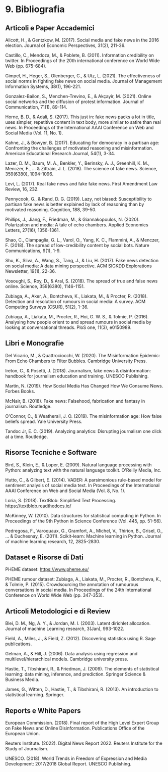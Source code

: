 # 9. Bibliografia

## Articoli e Paper Accademici

Allcott, H., & Gentzkow, M. (2017). Social media and fake news in the 2016 election. Journal of Economic Perspectives, 31(2), 211-36.

Castillo, C., Mendoza, M., & Poblete, B. (2011). Information credibility on twitter. In Proceedings of the 20th international conference on World Wide Web (pp. 675-684).

Gimpel, H., Heger, S., Olenberger, C., & Utz, L. (2021). The effectiveness of social norms in fighting fake news on social media. Journal of Management Information Systems, 38(1), 196-221.

Gonzalez-Bailon, S., Menchen-Trevino, E., & Akçayir, M. (2021). Online social networks and the diffusion of protest information. Journal of Communication, 71(1), 89-114.

Horne, B. D., & Adali, S. (2017). This just in: fake news packs a lot in title, uses simpler, repetitive content in text body, more similar to satire than real news. In Proceedings of the International AAAI Conference on Web and Social Media (Vol. 11, No. 1).

Kahne, J., & Bowyer, B. (2017). Educating for democracy in a partisan age: Confronting the challenges of motivated reasoning and misinformation. American Educational Research Journal, 54(1), 3-34.

Lazer, D. M., Baum, M. A., Benkler, Y., Berinsky, A. J., Greenhill, K. M., Menczer, F., ... & Zittrain, J. L. (2018). The science of fake news. Science, 359(6380), 1094-1096.

Levi, L. (2017). Real fake news and fake fake news. First Amendment Law Review, 16, 232.

Pennycook, G., & Rand, D. G. (2019). Lazy, not biased: Susceptibility to partisan fake news is better explained by lack of reasoning than by motivated reasoning. Cognition, 188, 39-50.

Phillips, J., Jiang, F., Friedman, M., & Giannakopoulos, N. (2020). Polarization and media: A tale of echo chambers. Applied Economics Letters, 27(16), 1356-1361.

Shao, C., Ciampaglia, G. L., Varol, O., Yang, K. C., Flammini, A., & Menczer, F. (2018). The spread of low-credibility content by social bots. Nature Communications, 9(1), 1-9.

Shu, K., Sliva, A., Wang, S., Tang, J., & Liu, H. (2017). Fake news detection on social media: A data mining perspective. ACM SIGKDD Explorations Newsletter, 19(1), 22-36.

Vosoughi, S., Roy, D., & Aral, S. (2018). The spread of true and false news online. Science, 359(6380), 1146-1151.

Zubiaga, A., Aker, A., Bontcheva, K., Liakata, M., & Procter, R. (2018). Detection and resolution of rumours in social media: A survey. ACM Computing Surveys (CSUR), 51(2), 1-36.

Zubiaga, A., Liakata, M., Procter, R., Hoi, G. W. S., & Tolmie, P. (2016). Analysing how people orient to and spread rumours in social media by looking at conversational threads. PloS one, 11(3), e0150989.

## Libri e Monografie

Del Vicario, M., & Quattrociocchi, W. (2020). The Misinformation Epidemic: From Echo Chambers to Filter Bubbles. Cambridge University Press.

Ireton, C., & Posetti, J. (2018). Journalism, fake news & disinformation: handbook for journalism education and training. UNESCO Publishing.

Martin, N. (2019). How Social Media Has Changed How We Consume News. Forbes Books.

McNair, B. (2018). Fake news: Falsehood, fabrication and fantasy in journalism. Routledge.

O'Connor, C., & Weatherall, J. O. (2019). The misinformation age: How false beliefs spread. Yale University Press.

Tandoc Jr, E. C. (2019). Analyzing analytics: Disrupting journalism one click at a time. Routledge.

## Risorse Tecniche e Software

Bird, S., Klein, E., & Loper, E. (2009). Natural language processing with Python: analyzing text with the natural language toolkit. O'Reilly Media, Inc.

Hutto, C., & Gilbert, E. (2014). VADER: A parsimonious rule-based model for sentiment analysis of social media text. In Proceedings of the International AAAI Conference on Web and Social Media (Vol. 8, No. 1).

Loria, S. (2018). TextBlob: Simplified Text Processing. https://textblob.readthedocs.io/

McKinney, W. (2010). Data structures for statistical computing in Python. In Proceedings of the 9th Python in Science Conference (Vol. 445, pp. 51-56).

Pedregosa, F., Varoquaux, G., Gramfort, A., Michel, V., Thirion, B., Grisel, O., ... & Duchesnay, E. (2011). Scikit-learn: Machine learning in Python. Journal of machine learning research, 12, 2825-2830.

## Dataset e Risorse di Dati

PHEME dataset: https://www.pheme.eu/

PHEME rumour dataset: Zubiaga, A., Liakata, M., Procter, R., Bontcheva, K., & Tolmie, P. (2015). Crowdsourcing the annotation of rumourous conversations in social media. In Proceedings of the 24th International Conference on World Wide Web (pp. 347-353).

## Articoli Metodologici e di Review

Blei, D. M., Ng, A. Y., & Jordan, M. I. (2003). Latent dirichlet allocation. Journal of machine Learning research, 3(Jan), 993-1022.

Field, A., Miles, J., & Field, Z. (2012). Discovering statistics using R. Sage publications.

Gelman, A., & Hill, J. (2006). Data analysis using regression and multilevel/hierarchical models. Cambridge university press.

Hastie, T., Tibshirani, R., & Friedman, J. (2009). The elements of statistical learning: data mining, inference, and prediction. Springer Science & Business Media.

James, G., Witten, D., Hastie, T., & Tibshirani, R. (2013). An introduction to statistical learning. Springer.

## Reports e White Papers

European Commission. (2018). Final report of the High Level Expert Group on Fake News and Online Disinformation. Publications Office of the European Union.

Reuters Institute. (2022). Digital News Report 2022. Reuters Institute for the Study of Journalism.

UNESCO. (2018). World Trends in Freedom of Expression and Media Development: 2017/2018 Global Report. UNESCO Publishing.
